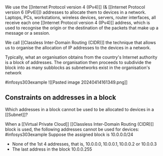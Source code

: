 We use the [[Internet Protocol version 4 (IPv4)]] (& [[Internet Protocol version 6 (IPv6)]]) addresses to allocate them to devices in a network. Laptops, PCs, workstations, wireless devices, servers, router interfaces, all receive each one [[Internet Protocol version 4 (IPv4)]] address, which is used to recognise the origin or the destination of the packets that make up a message or a session.

We call [[Classless Inter-Domain Routing (CIDR)]] the technique that allows us to organise the allocation of IP addresses to the devices in a network.

Typically, what an organisation obtains from the country's Internet authority is a block of addresses. The organisation then proceeds to subdivide the block into as many subblocks as subnetworks exist in the organisation's network

#infosys303example ![[Pasted image 20240414161349.png]]

## Constraints on addresses in a block
Which addresses in a block cannot be used to be allocated to devices in a [[Subnet]]?

When a [[Virtual Private Cloud]] [[Classless Inter-Domain Routing (CIDR)]] block is used, the following addresses cannot be used for devices:
#infosys303example Suppose the assigned block is $10.0.0.0/24$
- None of the 1st 4 addresses, that is, $10.0.0.0, 10.0.0.1, 10.0.0.2$ or $10.0.0.3$
- The last address in the block $10.0.0.255$